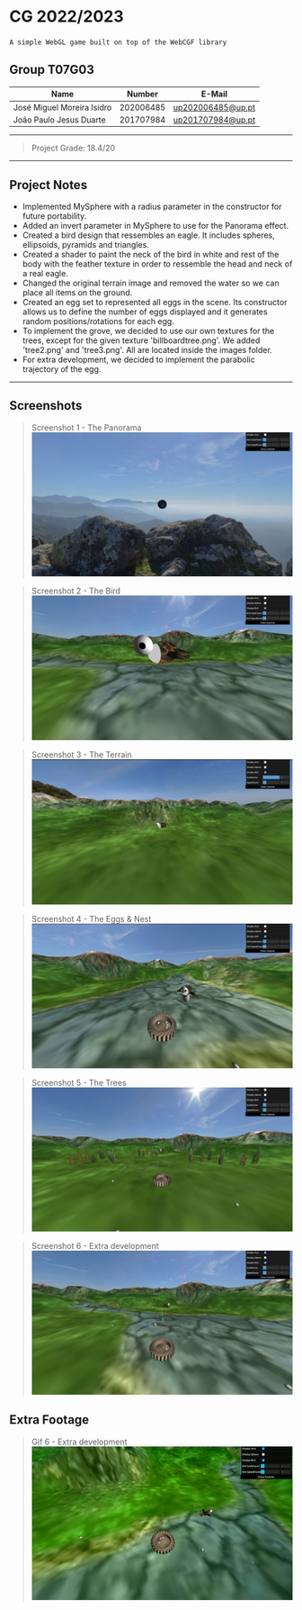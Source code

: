 # CG 2022/2023

`A simple WebGL game built on top of the WebCGF library`

## Group T07G03
| Name             | Number    | E-Mail             |
| ---------------- | --------- | ------------------ |
| José Miguel Moreira Isidro         | 202006485 | up202006485@up.pt                |
| João Paulo Jesus Duarte     | 201707984 | up201707984@up.pt                |

----

> Project Grade: 18.4/20

----

## Project Notes

- Implemented MySphere with a radius parameter in the constructor for future portability.
- Added an invert parameter in  MySphere to use for the Panorama effect.
- Created a bird design that ressembles an eagle. It includes spheres, ellipsoids, pyramids and triangles.
- Created a shader to paint the neck of the bird in white and rest of the body with the feather texture in order to ressemble the head and neck of a real eagle.
- Changed the original terrain image and removed the water so we can place all items on the ground.
- Created an egg set to represented all eggs in the scene. Its constructor allows us to define the number of eggs displayed and it generates random positions/rotations for each egg.
- To implement the grove, we decided to use our own textures for the trees, except for the given texture 'billboardtree.png'. We added 'tree2.png' and 'tree3.png'. All are located inside the images folder.
- For extra development, we decided to implement the parabolic trajectory of the egg.

----

## Screenshots

> Screenshot 1 - The Panorama
![Screenshot 1](screenshots/project-t07-g03-1.png)

> Screenshot 2 - The Bird
![Screenshot 2](screenshots/project-t07-g03-2.png)

> Screenshot 3 - The Terrain
![Screenshot 3](screenshots/project-t07-g03-3.png)

> Screenshot 4 - The Eggs & Nest
![Screenshot 4](screenshots/project-t07-g03-4.png)

> Screenshot 5 - The Trees
![Screenshot 5](screenshots/project-t07-g03-5.png)

> Screenshot 6 - Extra development
![Screenshot 6](screenshots/project-t07-g03-6.png)


## Extra Footage

> Gif 6 - Extra development
![Screenshot 6](screenshots/project-t07-g03-6.gif)
